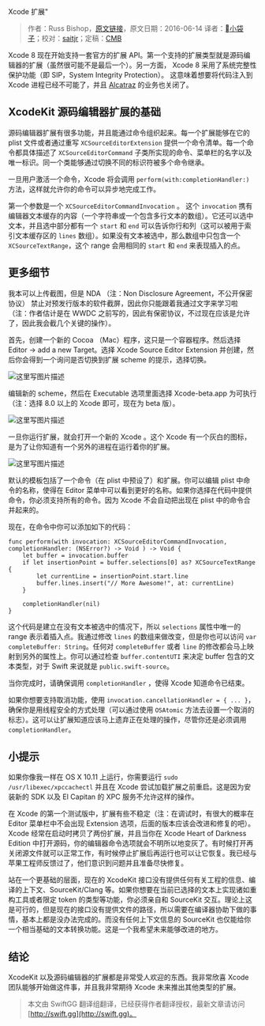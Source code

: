 Xcode 扩展"

> 作者：Russ Bishop，[原文链接](http://www.russbishop.net/xcode-extensions)，原文日期：2016-06-14
> 译者：[小袋子](undefined)；校对：[saitjr](http://www.saitjr.com)；定稿：[CMB](https://github.com/chenmingbiao)
  









Xcode 8 现在开始支持一套官方的扩展 API。第一个支持的扩展类型就是源码编辑器的扩展（虽然很可能不是最后一个）。另一方面， Xcode 8 采用了系统完整性保护功能（即 SIP，System Integrity Protection）。 这意味着想要将代码注入到 Xcode 进程已经不可能了，并且 [Alcatraz](http://alcatraz.io/) 的业务也关闭了。



## XcodeKit 源码编辑器扩展的基础

源码编辑器扩展有很多功能，并且能通过命令组织起来。每一个扩展能够在它的 plist 文件或者通过重写 `XCSourceEditorExtension` 提供一个命令清单。每一个命令都具体描述了 `XCSourceEditorCommand` 子类所实现的命令、菜单栏的名字以及唯一标识。同一个类能够通过切换不同的标识符被多个命令继承。

一旦用户激活一个命令，Xcode 将会调用 `perform(with:completionHandler:)` 方法，这样就允许你的命令可以异步地完成工作。

第一个参数是一个 `XCSourceEditorCommandInvocation` 。 这个 `invocation` 携有编辑器文本缓存的内容（一个字符串或一个包含多行文本的数组）。它还可以选中文本，并且选中部分都有一个 `start` 和 `end` 可以告诉你行和列（这可以被用于索引文本缓存区的 `lines` 数组）。如果没有文本被选中，那么数组中只包含一个 `XCSourceTextRange`，这个 range 会用相同的 `start` 和 `end` 来表现插入的点。

## 更多细节

我本可以上传截图，但是 NDA （注：Non Disclosure Agreement，不公开保密协议） 禁止对预发行版本的软件截屏，因此你只能跟着我通过文字来学习啦（注：作者估计是在 WWDC 之前写的，因此有保密协议，不过现在应该是允许了，因此我会截几个关键的操作）。

首先，创建一个新的 Cocoa （Mac）程序，这只是一个容器程序。然后选择 Editor -> add a new Target。选择  Xcode Source Editor Extension 并创建，然后你会得到一个询问是否切换到扩展 scheme 的提示，选择切换。

![这里写图片描述](http://img.blog.csdn.net/20160621095215813)

编辑新的 scheme，然后在 Executable 选项里面选择 Xcode-beta.app 为可执行（注：选择 8.0 以上的 Xcode 即可，现在为 beta 版）。

![这里写图片描述](http://img.blog.csdn.net/20160621104506975)

一旦你运行扩展，就会打开一个新的 Xcode 。这个 Xcode 有一个灰白的图标，是为了让你知道有一个另外的进程在运行着你的扩展。

![这里写图片描述](http://img.blog.csdn.net/20160621115727975)

默认的模板包括了一个命令（在 plist 中预设了）和扩展。你可以编辑 plist 中命令的名称，使得在 Editor 菜单中可以看到更好的名称。如果你选择在代码中提供命令，你必须支持所有的命令。因为 Xcode 不会自动把出现在 plist 中的命令合并起来的。

现在，在命令中你可以添加如下的代码：

    
    func perform(with invocation: XCSourceEditorCommandInvocation, 
    completionHandler: (NSError?) -> Void ) -> Void {
        let buffer = invocation.buffer
        if let insertionPoint = buffer.selections[0] as? XCSourceTextRange {
            let currentLine = insertionPoint.start.line
            buffer.lines.insert("// More Awesome!", at: currentLine)
        }
    
        completionHandler(nil)
    }

这个代码是建立在没有文本被选中的情况下，所以 `selections` 属性中唯一的 range 表示着插入点。我通过修改 `lines` 的数组来做改变，但是你也可以访问 `var completeBuffer: String`。任何对 `completeBuffer` 或者 `line` 的修改都会马上映射到另外的属性上。你可以通过检查 `buffer.contentUTI` 来决定 buffer 包含的文本类型，对于 Swift 来说就是 `public.swift-source`。

当你完成时，请确保调用 `completionHandler`  ，使得 Xcode 知道命令已结束。

如果你想要支持取消功能，使用 `invocation.cancellationHandler = { ... }`，确保你是用线程安全的方式处理（可以通过使用 `OSAtomic` 方法去设置一个取消的标志）。这可以让扩展知道应该马上遗弃正在处理的操作，尽管你还是必须调用 `completionHandler`。

## 小提示

如果你像我一样在 OS X 10.11 上运行，你需要运行 `sudo /usr/libexec/xpccachectl` 并且在 Xcode 尝试加载扩展之前重启。这是因为安装新的 SDK 以及 El Capitan 的 XPC 服务不允许这样的操作。 

在 Xcode 的第一个测试版中，扩展有些不稳定（注：在调试时，有很大的概率在 Editor 菜单栏中不会出现 Extension 选项，后面的版本应该会改进和修复的吧）。Xcode 经常在启动时拷贝了两份扩展，并且当你在  Xcode Heart of Darkness Edition 中打开源码，你的编辑器命令选项就会不明所以地变灰了。有时候打开再关闭源文件就可以正常工作，有时候停止扩展后再运行也可以让它恢复。我已经与苹果工程师反馈过了，他们意识到问题并且准备尽快修复。

站在一个更基础的层面，现在的 XcodeKit 接口没有提供任何有关工程的信息、编译的上下文、SourceKit/Clang 等。如果你想要在当前已选择的文本上实现诸如重构工具或者限定 token 的类型等功能，你必须亲自和 SourceKit 交互。理论上这是可行的，但是现在的接口没有提供文件的路径，所以需要在编译器协助下做的事情，基本上都是没办法完成的。而没有任何上下文信息的 SourceKit 也仅能给你一个相当基础的文本转换功能。这是一个我希望未来能够改进的地方。

## 结论

XcodeKit 以及源码编辑器的扩展都是非常受人欢迎的东西。我非常欣喜 Xcode 团队能够开始做这件事，并且我非常期待 Xcode 未来推出其他类型的扩展。
> 本文由 SwiftGG 翻译组翻译，已经获得作者翻译授权，最新文章请访问 [http://swift.gg](http://swift.gg)。